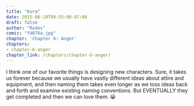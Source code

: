 ```yaml
---
title: "Kura"
date: 2015-06-10T09:55:00-07:00
draft: false
author: "Rades"
comic: "fd076a.jpg"
chapter: 'Chapter 6: Anger'
chapters:
- chapter-6-anger
chapter_link: /chapters/chapter-6-anger/
---
```


I think one of our favorite things is designing new characters. Sure, it takes us forever because we usually have vastly different ideas about attire and equipment, and then naming them takes even longer as we toss ideas back and forth and examine existing naming conventions. But EVENTUALLY they get completed and then we can love them.  😀

